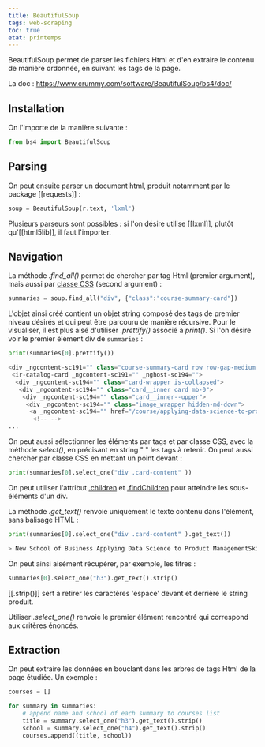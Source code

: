 ```yaml
---
title: BeautifulSoup
tags: web-scraping
toc: true
etat: printemps
---
```


BeautifulSoup permet de parser les fichiers Html et d'en extraire le contenu de manière ordonnée, en suivant les tags de la page.

La doc : https://www.crummy.com/software/BeautifulSoup/bs4/doc/

## Installation

On l'importe de la manière suivante :

```python
from bs4 import BeautifulSoup
```

## Parsing

On peut ensuite parser un document html, produit notamment par le package [[requests]] :

```python
soup = BeautifulSoup(r.text, 'lxml')
```

Plusieurs parseurs sont possibles : si l'on désire utilise [[lxml]], plutôt qu'[[html5lib]], il faut l'importer.

## Navigation

La méthode *.find_all()* permet de chercher par tag Html (premier argument), mais aussi par [classe CSS](https://www.crummy.com/software/BeautifulSoup/bs4/doc/#searching-by-css-class) (second argument) :

```python
summaries = soup.find_all("div", {"class":"course-summary-card"})
```

L'objet ainsi créé contient un objet string composé des tags de premier niveau désirés et qui peut être parcouru de manière récursive. Pour le visualiser, il est plus aisé d'utiliser *.prettify()* associé à *print()*. Si l'on désire voir le premier élément div de `summaries` :

```python
print(summaries[0].prettify())

<div _ngcontent-sc191="" class="course-summary-card row row-gap-medium catalog-card nanodegree-card ng-star-inserted">
 <ir-catalog-card _ngcontent-sc191="" _nghost-sc194="">
  <div _ngcontent-sc194="" class="card-wrapper is-collapsed">
   <div _ngcontent-sc194="" class="card__inner card mb-0">
    <div _ngcontent-sc194="" class="card__inner--upper">
     <div _ngcontent-sc194="" class="image_wrapper hidden-md-down">
      <a _ngcontent-sc194="" href="/course/applying-data-science-to-product-management--nd030-1">
       <!-- -->	   
...
```

On peut aussi sélectionner les éléments par tags et par classe CSS, avec la méthode *select()*, en précisant en string " " les tags à retenir. On peut aussi chercher par classe CSS en mettant un point devant :

```python
print(summaries[0].select_one("div .card-content" ))
````

On peut utiliser l'attribut [.children](https://www.crummy.com/software/BeautifulSoup/bs4/doc/#navigating-using-tag-names) et [.findChildren](https://stackoverflow.com/questions/6287529/how-to-find-children-of-nodes-using-beautifulsoup) pour atteindre les sous-éléments d'un div.

La méthode *.get_text()* renvoie uniquement le texte contenu dans l'élément, sans balisage HTML :
```python
print(summaries[0].select_one("div .card-content" ).get_text())

> New School of Business Applying Data Science to Product ManagementSkills CoveredData Science, Product Management, Data Visualization, Product Strategyintermediate
````

On peut ainsi aisément récupérer, par exemple, les titres :
```python
summaries[0].select_one("h3").get_text().strip()
````

[[.strip()]] sert à retirer les caractères 'espace' devant et derrière le string produit.

Utiliser *.select_one()* renvoie le premier élément rencontré qui correspond aux critères énoncés.

## Extraction

On peut extraire les données en bouclant dans les arbres de tags Html de la page étudiée. Un exemple :

```python
courses = []

for summary in summaries:
    # append name and school of each summary to courses list
    title = summary.select_one("h3").get_text().strip()
    school = summary.select_one("h4").get_text().strip()
    courses.append((title, school))
```

